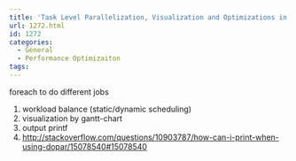 ```yaml
---
title: 'Task Level Parallelization, Visualization and Optimizations in R'
url: 1272.html
id: 1272
categories:
  - General
  - Performance Optimizaiton
tags:
---
```


foreach to do different jobs

1.  workload balance (static/dynamic scheduling)
2.  visualization by gantt-chart
3.  output printf
4.  http://stackoverflow.com/questions/10903787/how-can-i-print-when-using-dopar/15078540#15078540